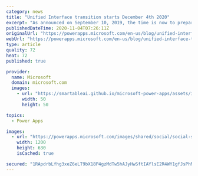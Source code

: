 ```yaml
---
category: news
title: "Unified Interface transition starts December 4th 2020"
excerpt: "As announced on September 10, 2019, the time is now to prepare for the move to Unified Interface for Model-driven apps if you are still using the legacy web client.  With less than 1 month to go, you should make the move as soon as possible to Unified Interface. "
publishedDateTime: 2020-11-04T07:26:11Z
originalUrl: "https://powerapps.microsoft.com/en-us/blog/unified-interface-transition-starts-december-4th-2020/"
webUrl: "https://powerapps.microsoft.com/en-us/blog/unified-interface-transition-starts-december-4th-2020/"
type: article
quality: 72
heat: 72
published: true

provider:
  name: Microsoft
  domain: microsoft.com
  images:
    - url: "https://smartableai.github.io/microsoft-power-apps/assets/images/organizations/microsoft.com-50x50.jpg"
      width: 50
      height: 50

topics:
  - Power Apps

images:
  - url: "https://powerapps.microsoft.com/images/shared/social/social-share-post-ignite.png"
    width: 1200
    height: 630
    isCached: true

secured: "1RApdrbLfhg3xeZ6eLT9bX18P4gzMdTw5hAJyHwSftIAYlsE2R4WY1gfJsPhMOULL0fEhzhKEumNbvYYEvvFxGPdnzv3D7jD5Vv7/4ODK1YRWKKr4YnfWCcIh2OX/Jr1GA8RpxofVyn4XbGubXsvePK3FVhlavc/a0IQOiwWBE7ir6oJKdBiDuy9vwKnBNbnAh1f9COBrWwI1s31oUNYhjG3Hl4d+RQoyYtPa7kLRMx7wTMFDmQ8hwpaviMJXebZYU3hrEWD4rjnteg3qHQ3KA0W0Hxyl2i76BAlOV3yLJo1kS0PMlICy6KBZKNniTzju8uwZWe02pGkDtqqU4XrQLm95Jc9UQEQGxitvLkis/8=;x/7o0a33vkGE27hx9GZE9A=="
---
```


